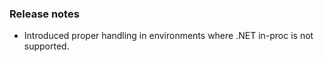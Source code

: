 ### Release notes

<!-- Please add your release notes in the following format:
- My change description (#PR)
-->
- Introduced proper handling in environments where .NET in-proc is not supported.
